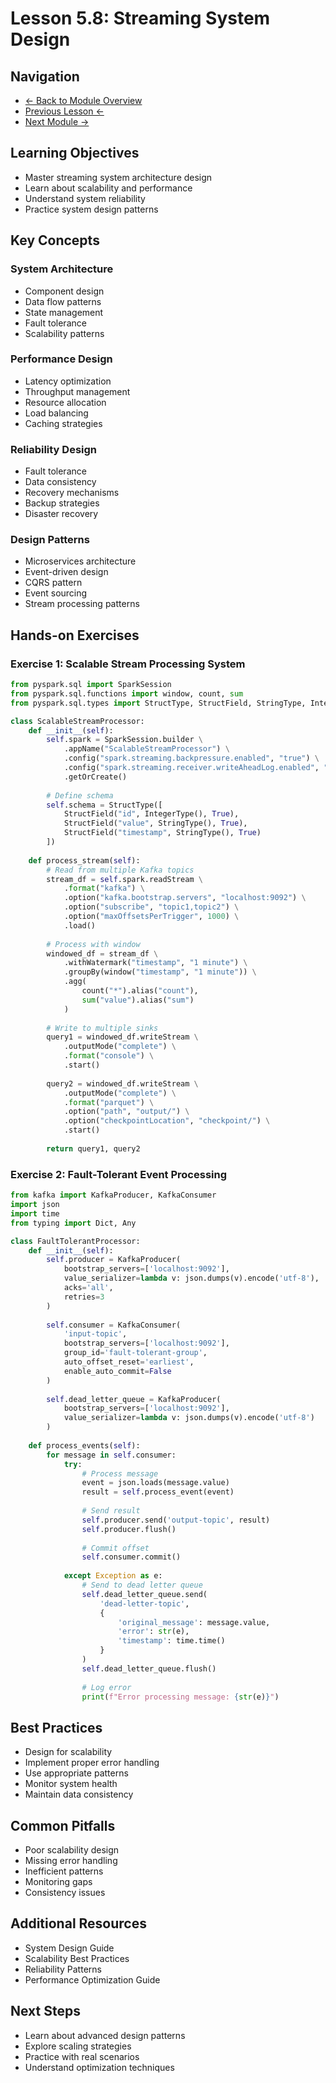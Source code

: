 # Lesson 5.8: Streaming System Design

## Navigation
- [← Back to Module Overview](./README.md)
- [Previous Lesson ←](./5.7-integration-and-testing.md)
- [Next Module →](../06-cloud-platforms-and-security/README.md)

## Learning Objectives
- Master streaming system architecture design
- Learn about scalability and performance
- Understand system reliability
- Practice system design patterns

## Key Concepts

### System Architecture
- Component design
- Data flow patterns
- State management
- Fault tolerance
- Scalability patterns

### Performance Design
- Latency optimization
- Throughput management
- Resource allocation
- Load balancing
- Caching strategies

### Reliability Design
- Fault tolerance
- Data consistency
- Recovery mechanisms
- Backup strategies
- Disaster recovery

### Design Patterns
- Microservices architecture
- Event-driven design
- CQRS pattern
- Event sourcing
- Stream processing patterns

## Hands-on Exercises

### Exercise 1: Scalable Stream Processing System
```python
from pyspark.sql import SparkSession
from pyspark.sql.functions import window, count, sum
from pyspark.sql.types import StructType, StructField, StringType, IntegerType

class ScalableStreamProcessor:
    def __init__(self):
        self.spark = SparkSession.builder \
            .appName("ScalableStreamProcessor") \
            .config("spark.streaming.backpressure.enabled", "true") \
            .config("spark.streaming.receiver.writeAheadLog.enabled", "true") \
            .getOrCreate()
        
        # Define schema
        self.schema = StructType([
            StructField("id", IntegerType(), True),
            StructField("value", StringType(), True),
            StructField("timestamp", StringType(), True)
        ])
    
    def process_stream(self):
        # Read from multiple Kafka topics
        stream_df = self.spark.readStream \
            .format("kafka") \
            .option("kafka.bootstrap.servers", "localhost:9092") \
            .option("subscribe", "topic1,topic2") \
            .option("maxOffsetsPerTrigger", 1000) \
            .load()
        
        # Process with window
        windowed_df = stream_df \
            .withWatermark("timestamp", "1 minute") \
            .groupBy(window("timestamp", "1 minute")) \
            .agg(
                count("*").alias("count"),
                sum("value").alias("sum")
            )
        
        # Write to multiple sinks
        query1 = windowed_df.writeStream \
            .outputMode("complete") \
            .format("console") \
            .start()
        
        query2 = windowed_df.writeStream \
            .outputMode("complete") \
            .format("parquet") \
            .option("path", "output/") \
            .option("checkpointLocation", "checkpoint/") \
            .start()
        
        return query1, query2
```

### Exercise 2: Fault-Tolerant Event Processing
```python
from kafka import KafkaProducer, KafkaConsumer
import json
import time
from typing import Dict, Any

class FaultTolerantProcessor:
    def __init__(self):
        self.producer = KafkaProducer(
            bootstrap_servers=['localhost:9092'],
            value_serializer=lambda v: json.dumps(v).encode('utf-8'),
            acks='all',
            retries=3
        )
        
        self.consumer = KafkaConsumer(
            'input-topic',
            bootstrap_servers=['localhost:9092'],
            group_id='fault-tolerant-group',
            auto_offset_reset='earliest',
            enable_auto_commit=False
        )
        
        self.dead_letter_queue = KafkaProducer(
            bootstrap_servers=['localhost:9092'],
            value_serializer=lambda v: json.dumps(v).encode('utf-8')
        )
    
    def process_events(self):
        for message in self.consumer:
            try:
                # Process message
                event = json.loads(message.value)
                result = self.process_event(event)
                
                # Send result
                self.producer.send('output-topic', result)
                self.producer.flush()
                
                # Commit offset
                self.consumer.commit()
                
            except Exception as e:
                # Send to dead letter queue
                self.dead_letter_queue.send(
                    'dead-letter-topic',
                    {
                        'original_message': message.value,
                        'error': str(e),
                        'timestamp': time.time()
                    }
                )
                self.dead_letter_queue.flush()
                
                # Log error
                print(f"Error processing message: {str(e)}")
```

## Best Practices
- Design for scalability
- Implement proper error handling
- Use appropriate patterns
- Monitor system health
- Maintain data consistency

## Common Pitfalls
- Poor scalability design
- Missing error handling
- Inefficient patterns
- Monitoring gaps
- Consistency issues

## Additional Resources
- System Design Guide
- Scalability Best Practices
- Reliability Patterns
- Performance Optimization Guide

## Next Steps
- Learn about advanced design patterns
- Explore scaling strategies
- Practice with real scenarios
- Understand optimization techniques 